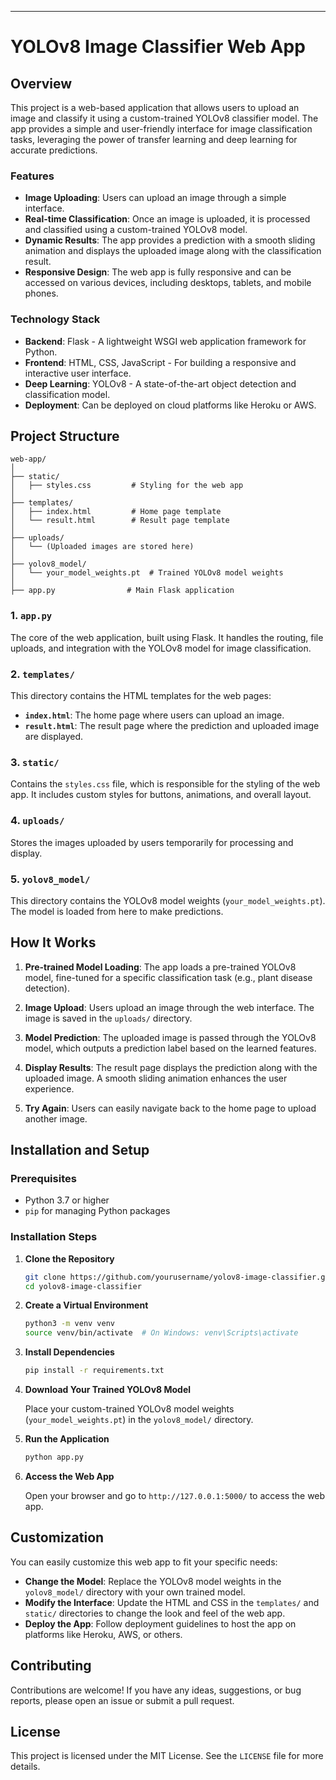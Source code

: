 ---

# **YOLOv8 Image Classifier Web App**

## **Overview**

This project is a web-based application that allows users to upload an image and classify it using a custom-trained YOLOv8 classifier model. The app provides a simple and user-friendly interface for image classification tasks, leveraging the power of transfer learning and deep learning for accurate predictions.

### **Features**

- **Image Uploading**: Users can upload an image through a simple interface.
- **Real-time Classification**: Once an image is uploaded, it is processed and classified using a custom-trained YOLOv8 model.
- **Dynamic Results**: The app provides a prediction with a smooth sliding animation and displays the uploaded image along with the classification result.
- **Responsive Design**: The web app is fully responsive and can be accessed on various devices, including desktops, tablets, and mobile phones.

### **Technology Stack**

- **Backend**: Flask - A lightweight WSGI web application framework for Python.
- **Frontend**: HTML, CSS, JavaScript - For building a responsive and interactive user interface.
- **Deep Learning**: YOLOv8 - A state-of-the-art object detection and classification model.
- **Deployment**: Can be deployed on cloud platforms like Heroku or AWS.

## **Project Structure**

```
web-app/
│
├── static/
│   ├── styles.css         # Styling for the web app
│
├── templates/
│   ├── index.html         # Home page template
│   └── result.html        # Result page template
│
├── uploads/
│   └── (Uploaded images are stored here)
│
├── yolov8_model/
│   └── your_model_weights.pt  # Trained YOLOv8 model weights
│
├── app.py                # Main Flask application

```

### **1. `app.py`**

The core of the web application, built using Flask. It handles the routing, file uploads, and integration with the YOLOv8 model for image classification.

### **2. `templates/`**

This directory contains the HTML templates for the web pages:
- **`index.html`**: The home page where users can upload an image.
- **`result.html`**: The result page where the prediction and uploaded image are displayed.

### **3. `static/`**

Contains the `styles.css` file, which is responsible for the styling of the web app. It includes custom styles for buttons, animations, and overall layout.

### **4. `uploads/`**

Stores the images uploaded by users temporarily for processing and display.

### **5. `yolov8_model/`**

This directory contains the YOLOv8 model weights (`your_model_weights.pt`). The model is loaded from here to make predictions.

## **How It Works**

1. **Pre-trained Model Loading**: The app loads a pre-trained YOLOv8 model, fine-tuned for a specific classification task (e.g., plant disease detection).

2. **Image Upload**: Users upload an image through the web interface. The image is saved in the `uploads/` directory.

3. **Model Prediction**: The uploaded image is passed through the YOLOv8 model, which outputs a prediction label based on the learned features.

4. **Display Results**: The result page displays the prediction along with the uploaded image. A smooth sliding animation enhances the user experience.

5. **Try Again**: Users can easily navigate back to the home page to upload another image.

## **Installation and Setup**

### **Prerequisites**

- Python 3.7 or higher
- `pip` for managing Python packages

### **Installation Steps**

1. **Clone the Repository**

   ```bash
   git clone https://github.com/yourusername/yolov8-image-classifier.git
   cd yolov8-image-classifier
   ```

2. **Create a Virtual Environment**

   ```bash
   python3 -m venv venv
   source venv/bin/activate  # On Windows: venv\Scripts\activate
   ```

3. **Install Dependencies**

   ```bash
   pip install -r requirements.txt
   ```

4. **Download Your Trained YOLOv8 Model**

   Place your custom-trained YOLOv8 model weights (`your_model_weights.pt`) in the `yolov8_model/` directory.

5. **Run the Application**

   ```bash
   python app.py
   ```

6. **Access the Web App**

   Open your browser and go to `http://127.0.0.1:5000/` to access the web app.

## **Customization**

You can easily customize this web app to fit your specific needs:

- **Change the Model**: Replace the YOLOv8 model weights in the `yolov8_model/` directory with your own trained model.
- **Modify the Interface**: Update the HTML and CSS in the `templates/` and `static/` directories to change the look and feel of the web app.
- **Deploy the App**: Follow deployment guidelines to host the app on platforms like Heroku, AWS, or others.

## **Contributing**

Contributions are welcome! If you have any ideas, suggestions, or bug reports, please open an issue or submit a pull request.

## **License**

This project is licensed under the MIT License. See the `LICENSE` file for more details.
